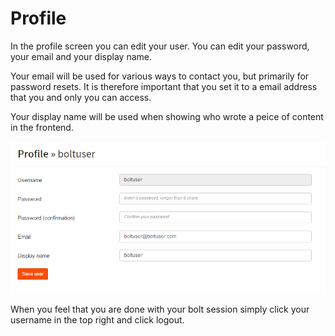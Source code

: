Profile
===========

In the profile screen you can edit your user. You can edit your password, your
email and your display name.

Your email will be used for various ways to contact you, but primarily for
password resets. It is therefore important that you set it to a email address
that you and only you can access.

Your display name will be used when showing who wrote a peice of content in the
frontend.

<a href="/files/screenshots/profile.png" class="popup"><img src="/files/screenshots/profile.png"></a><br>

When you feel that you are done with your bolt session simply click your
username in the top right and click logout.